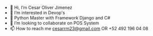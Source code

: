 - 👋 Hi, I’m Cesar Oliver Jimenez
- 👀 I’m interested in Devop's
- 🌱 Python Master with Framework Django and C#
- 💞️ I’m looking to collaborate on POS System
- 📫 How to reach me cesarrm23@gmail.com OR +52 492 196 04 08

